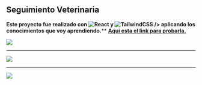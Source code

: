 ## Seguimiento Veterinaria 
**Este proyecto fue realizado con ![React](https://img.shields.io/badge/react-%2320232a.svg?style=for-the-badge&logo=react&logoColor=%2361DAFB) y ![TailwindCSS](https://img.shields.io/badge/tailwindcss-%2338B2AC.svg?style=for-the-badge&logo=tailwind-css&logoColor=white) /> aplicando los conocimientos que voy aprendiendo.**** **[Aqui esta el link para probarla.](https://veterinariabasilio.netlify.app)**

<img src="https://i.ibb.co/2qTZFyw/Captura-desde-2023-02-10-21-32-42.png">

___

<img src="https://i.ibb.co/Gpq70Rt/Captura-desde-2023-02-10-21-32-40.png">

___

<img src="https://i.ibb.co/NCsKGHn/Captura-desde-2023-02-10-21-33-28.png">
